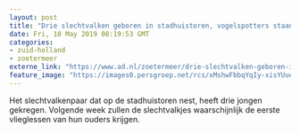 ```yaml
---
layout: post
title: "Drie slechtvalken geboren in stadhuistoren, vogelspotters staan klaar voor eerste vliegles"
date: Fri, 10 May 2019 08:19:53 GMT
categories: 
- zuid-holland 
- zoetermeer 
externe_link: "https://www.ad.nl/zoetermeer/drie-slechtvalken-geboren-in-stadhuistoren-vogelspotters-staan-klaar-voor-eerste-vliegles~a84f1eeb/"
feature_image: "https://images0.persgroep.net/rcs/xMshwFbbqYqIy-xisYUueoOhrCE/diocontent/147698401/_fitwidth/400/?appId=21791a8992982cd8da851550a453bd7f&quality=0.7"
---
```


Het slechtvalkenpaar dat op de stadhuistoren nest, heeft drie jongen gekregen. Volgende week zullen de slechtvalkjes waarschijnlijk de eerste vlieglessen van hun ouders krijgen.
